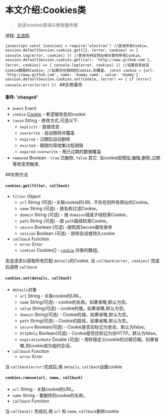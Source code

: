 # 本文介绍:Cookies类

> 会话(cookie)查询与修改操作类 

进程: [主进程](../glossary.md#main-process).      

`javascript
const {session} = require('electron')
//查询所有Cookie。
session.defaultSession.cookies.get({}, (error, cookies) => {
  console.log(error, cookies)
})
//查询与特定网址相关联的所有Cookie。
session.defaultSession.cookies.get({url: 'http://www.github.com'}, (error, cookies) => {
  console.log(error, cookies)
})
//设置具有给定Cookie数据的Cookie;
//如果存在相同的Cookie,则覆盖。
const cookie = {url: 'http://www.github.com', name: 'dummy_name', value: 'dummy'}
session.defaultSession.cookies.set(cookie, (error) => {
  if (error) console.error(error)
})
`
##实例事件

#### 事件: 'changed'

* `event` Event
* `cookie` [Cookie](structures/cookie.md) - 希望被改变的cookie
* `cause` String - 修改方式,可选以下:
  * `explicit` - 直接改变
  * `overwrite` - 自动擦除并覆盖
  * `expired` - 过期后自动删除
  * `evicted` - 跟随垃圾收集过程销毁
  * `expired-overwrite` - 用已过期的数据覆盖
* `removed` Boolean - `true` 已删除, `false` 其它.
当cookie因增加,编辑,删除,过期等改变而触发.

##实例方法

#### `cookies.get(filter, callback)`

* `filter` Object
  * `url` String (可选) -关联cookie的URL. 不存在则所有网址的Cookie。
  * `name` String (可选) - 按名称过滤Cookie。
  * `domain` String (可选) - 按 `domains`域或子域检索Cookie。
  * `path` String (可选) - 按 `path`路径检索Cookie。
  * `secure` Boolean (可选) -按照其Secure属性排序
  * `session` Boolean (可选) - 排除会话或持久cookie
* `callback` Function
  * `error` Error
  * `cookies` Cookies[] - [`cookie`](structures/cookie.md) 对象的数组。

发送请求以获取所有匹配 `details`的Cookie.
当 `callback(error, cookies)` 完成后调用 `callback`


#### `cookies.set(details, callback)`

* `details`对象
  * `url` String - 关联cookie的URL。
  * `name` String(可选) - cookie的名称。如果省略,默认为空。
  * `value` String(可选) - cookie的值。如果省略,默认为空。
  * `domain` String(可选) - Cookie的域。如果省略,默认为空。
  * `path` String(可选) - Cookie的路径。如果省略,默认为空。
  * `secure` Boolean(可选) - Cookie是否应标记为安全。默认为false。
  * `httpOnly` Boolean(可选) - Cookie是否应标记为仅HTTP。默认为false。
  * `expirationDate` Double (可选) - 用秒级定义cookie的过期日期。如果省略,则cookie成为临时会话。
* `callback` Function
  * `error` Error
  
当 `callback(error)`完成后,用 `details`, `callback`设置cookie


#### `cookies.remove(url, name, callback)`

* `url` String - 关联cookie的URL。
* `name` String - 要删除的cookie的名称。
* `callback` Function

当 `callback()` 完成后,用 `url` 和 `name`, `callback`删除cookie